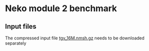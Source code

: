 # Neko module 2 benchmark

## Input files

The compressed input file [tgv_16M.nmsh.gz](https://gitlab.com/ExtremeFLOW/neko_benchmarks/tgv/-/raw/main/tgv_16M.nmsh.gz?inline=false) needs to be downloaded separately 


